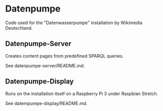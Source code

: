 # Datenpumpe

Code used for the "Datenwasserpumpe" installation by Wikimedia Deutschland.


## Datenpumpe-Server
Creates content pages from predefined SPARQL queries.

See datenpumpe-server/README.md.


## Datenpumpe-Display
Runs on the installation itself on a Raspberry Pi 3 under Raspbian Stretch.

See datempumpe-display/README.md.
